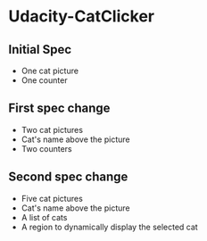 # Udacity-CatClicker

## Initial Spec
* One cat picture
* One counter

## First spec change
* Two cat pictures
* Cat's name above the picture
* Two counters

## Second spec change
* Five cat pictures
* Cat's name above the picture
* A list of cats
* A region to dynamically display the selected cat
